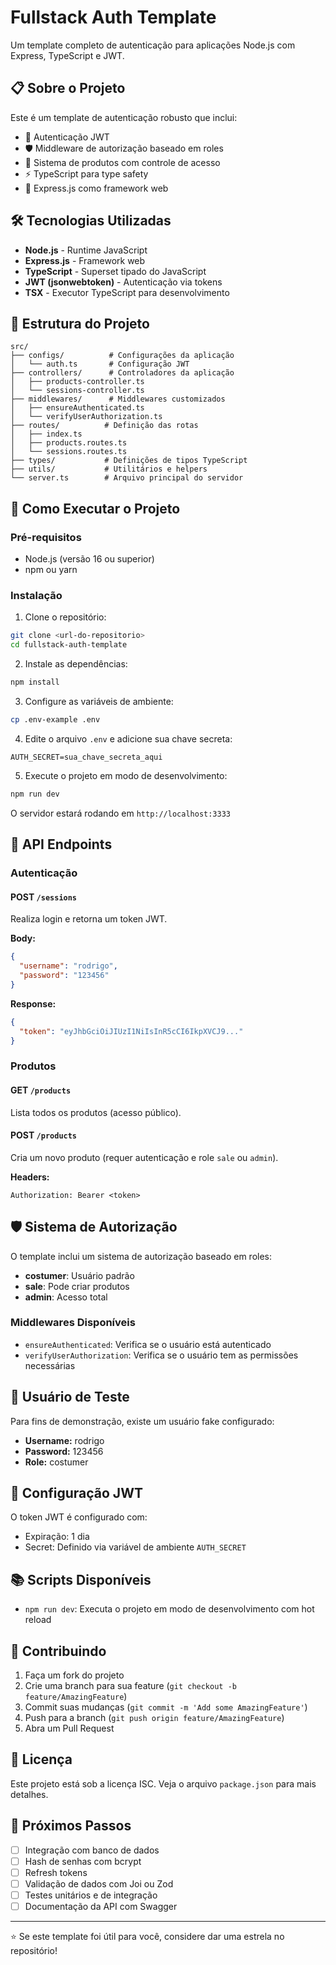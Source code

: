 # Fullstack Auth Template

Um template completo de autenticação para aplicações Node.js com Express, TypeScript e JWT.

## 📋 Sobre o Projeto

Este é um template de autenticação robusto que inclui:

- 🔐 Autenticação JWT
- 🛡️ Middleware de autorização baseado em roles
- 📝 Sistema de produtos com controle de acesso
- ⚡ TypeScript para type safety
- 🚀 Express.js como framework web

## 🛠️ Tecnologias Utilizadas

- **Node.js** - Runtime JavaScript
- **Express.js** - Framework web
- **TypeScript** - Superset tipado do JavaScript
- **JWT (jsonwebtoken)** - Autenticação via tokens
- **TSX** - Executor TypeScript para desenvolvimento

## 📁 Estrutura do Projeto

```
src/
├── configs/          # Configurações da aplicação
│   └── auth.ts       # Configuração JWT
├── controllers/      # Controladores da aplicação
│   ├── products-controller.ts
│   └── sessions-controller.ts
├── middlewares/      # Middlewares customizados
│   ├── ensureAuthenticated.ts
│   └── verifyUserAuthorization.ts
├── routes/          # Definição das rotas
│   ├── index.ts
│   ├── products.routes.ts
│   └── sessions.routes.ts
├── types/           # Definições de tipos TypeScript
├── utils/           # Utilitários e helpers
└── server.ts        # Arquivo principal do servidor
```

## 🚀 Como Executar o Projeto

### Pré-requisitos

- Node.js (versão 16 ou superior)
- npm ou yarn

### Instalação

1. Clone o repositório:
```bash
git clone <url-do-repositorio>
cd fullstack-auth-template
```

2. Instale as dependências:
```bash
npm install
```

3. Configure as variáveis de ambiente:
```bash
cp .env-example .env
```

4. Edite o arquivo `.env` e adicione sua chave secreta:
```env
AUTH_SECRET=sua_chave_secreta_aqui
```

5. Execute o projeto em modo de desenvolvimento:
```bash
npm run dev
```

O servidor estará rodando em `http://localhost:3333`

## 🔑 API Endpoints

### Autenticação

#### POST `/sessions`
Realiza login e retorna um token JWT.

**Body:**
```json
{
  "username": "rodrigo",
  "password": "123456"
}
```

**Response:**
```json
{
  "token": "eyJhbGciOiJIUzI1NiIsInR5cCI6IkpXVCJ9..."
}
```

### Produtos

#### GET `/products`
Lista todos os produtos (acesso público).

#### POST `/products`
Cria um novo produto (requer autenticação e role `sale` ou `admin`).

**Headers:**
```
Authorization: Bearer <token>
```

## 🛡️ Sistema de Autorização

O template inclui um sistema de autorização baseado em roles:

- **costumer**: Usuário padrão
- **sale**: Pode criar produtos
- **admin**: Acesso total

### Middlewares Disponíveis

- `ensureAuthenticated`: Verifica se o usuário está autenticado
- `verifyUserAuthorization`: Verifica se o usuário tem as permissões necessárias

## 📝 Usuário de Teste

Para fins de demonstração, existe um usuário fake configurado:

- **Username:** rodrigo
- **Password:** 123456
- **Role:** costumer

## 🔧 Configuração JWT

O token JWT é configurado com:
- Expiração: 1 dia
- Secret: Definido via variável de ambiente `AUTH_SECRET`

## 📚 Scripts Disponíveis

- `npm run dev`: Executa o projeto em modo de desenvolvimento com hot reload

## 🤝 Contribuindo

1. Faça um fork do projeto
2. Crie uma branch para sua feature (`git checkout -b feature/AmazingFeature`)
3. Commit suas mudanças (`git commit -m 'Add some AmazingFeature'`)
4. Push para a branch (`git push origin feature/AmazingFeature`)
5. Abra um Pull Request

## 📄 Licença

Este projeto está sob a licença ISC. Veja o arquivo `package.json` para mais detalhes.

## 🔮 Próximos Passos

- [ ] Integração com banco de dados
- [ ] Hash de senhas com bcrypt
- [ ] Refresh tokens
- [ ] Validação de dados com Joi ou Zod
- [ ] Testes unitários e de integração
- [ ] Documentação da API com Swagger

---

⭐ Se este template foi útil para você, considere dar uma estrela no repositório!